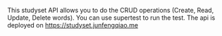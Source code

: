 This studyset API allows you to do the CRUD operations (Create, Read, Update, Delete words).
You can use supertest to run the test. 
The api is deployed on https://studyset.junfengqiao.me 
